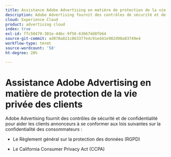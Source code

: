 ```yaml
---
title: Assistance Adobe Advertising en matière de protection de la vie privée des clients
description: Adobe Advertising fournit des contrôles de sécurité et de confidentialité pour aider les clients annonceurs à se conformer aux lois sur la confidentialité des consommateurs.
cloud: Experience Cloud
product: advertising cloud
index: true
exl-id: ffc50470-301e-44bc-9f56-63667dd8fb64
source-git-commit: ad978a021c063377e4c91ed41e902d98a03749e4
workflow-type: tm+mt
source-wordcount: '58'
ht-degree: 20%

---
```


# Assistance Adobe Advertising en matière de protection de la vie privée des clients

Adobe Advertising fournit des contrôles de sécurité et de confidentialité pour aider les clients annonceurs à se conformer aux lois suivantes sur la confidentialité des consommateurs :

* Le Règlement général sur la protection des données (RGPD)

* Le California Consumer Privacy Act (CCPA)

